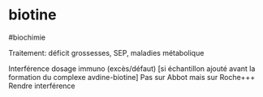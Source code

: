# biotine
#biochimie 


Traitement: déficit grossesses, SEP, maladies métabolique 

Interférence dosage immuno (excès/défaut) [si échantillon ajouté avant la formation du complexe avdine-biotine]
Pas sur Abbot mais sur Roche+++
Rendre interférence 

